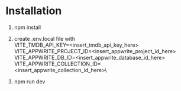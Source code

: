 # Installation
1. npm install

2. create .env.local file with\
VITE_TMDB_API_KEY=<insert_tmdb_api_key_here>\
VITE_APPWRITE_PROJECT_ID=<insert_appwrite_project_id_here>\
VITE_APPWRITE_DB_ID=<insert_appwrite_database_id_here>\
VITE_APPWRITE_COLLECTION_ID=<insert_appwrite_collection_id_here>\

3. npm run dev